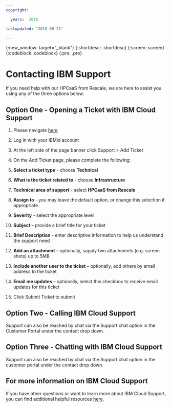```yaml
---
copyright:

  years:  2018

lastupdated: "2018-08-21"

---
```


{:new_window: target="_blank"}
{:shortdesc: .shortdesc}
{:screen:.screen}
{:codeblock:.codeblock}
{:pre: .pre}


# Contacting IBM Support

If you need help with our HPCaaS from Rescale, we are here to assist you using any of the three options below.

## Option One - Opening a Ticket with IBM Cloud Support

1.	Please navigate [here][17cc6a22]

  [17cc6a22]: https://console.bluemix.net/catalog/services/hpcaas-from-rescale "HPCaaS from Rescale Service Page"

2.	Log in with your IBMid account

3.	At the left side of the page banner click Support > Add Ticket

4.	On the Add Ticket page, please complete the following:

   1. **Select a ticket type** - choose **Technical**

   2. **What is the ticket related to** - choose **Infrastructure**

   3. **Technical area of support** - select **HPCaaS from Rescale**

   4. **Assign to** - you may leave the default option, or change this selection if appropriate

   5. **Severity** - select the appropriate level

   6.	**Subject** – provide a brief title for your ticket

   7. **Brief Description** - enter descriptive information to help us understand the support need

   8. **Add an attachment** – optionally, supply two attachments (e.g. screen shots) up to 5MB

   9. **Include another user to the ticket** – optionally, add others by email address to the ticket

   10.	**Email me updates** – optionally, select this checkbox to receive email updates for this ticket

5.	Click Submit Ticket to submit


## Option Two - Calling IBM Cloud Support
Support can also be reached by chat via the Support chat option in the Customer Portal under the contact drop down.

## Option Three - Chatting with IBM Cloud Support
Support can also be reached by chat via the Support chat option in the customer portal under the contact drop down.

## For more information on IBM Cloud Support
If you have other questions or want to learn more about IBM Cloud Support, you can find additional helpful resources [here][14c73b53].

  [14c73b53]: https://console.bluemix.net/docs/get-support/howtogetsupport.html#getting-customer-support "Customer Information for IBM Cloud Support"

